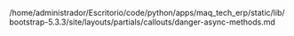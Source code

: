 /home/administrador/Escritorio/code/python/apps/maq_tech_erp/static/lib/bootstrap-5.3.3/site/layouts/partials/callouts/danger-async-methods.md